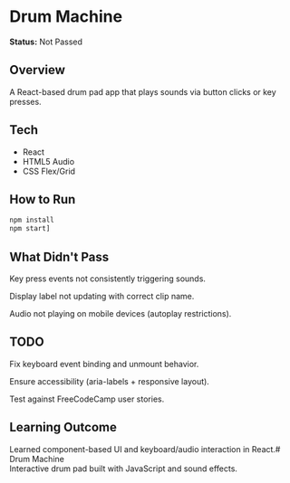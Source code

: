 # Drum Machine

**Status:** Not Passed

## Overview
A React-based drum pad app that plays sounds via button clicks or key presses.

## Tech
- React
- HTML5 Audio
- CSS Flex/Grid

## How to Run
```bash
npm install
npm start]
```
## What Didn't Pass
Key press events not consistently triggering sounds.

Display label not updating with correct clip name.

Audio not playing on mobile devices (autoplay restrictions).

## TODO
Fix keyboard event binding and unmount behavior.

Ensure accessibility (aria-labels + responsive layout).

Test against FreeCodeCamp user stories.

## Learning Outcome
Learned component-based UI and keyboard/audio interaction in React.# Drum Machine  
Interactive drum pad built with JavaScript and sound effects.

